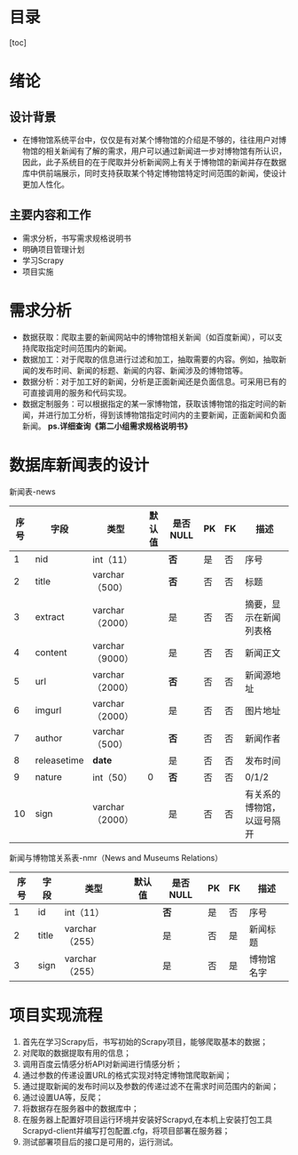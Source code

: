 # 目录
[toc]

# 绪论

## 设计背景
* 在博物馆系统平台中，仅仅是有对某个博物馆的介绍是不够的，往往用户对博物馆的相关新闻有了解的需求，用户可以通过新闻进一步对博物馆有所认识，因此，此子系统目的在于爬取并分析新闻网上有关于博物馆的新闻并存在数据库中供前端展示，同时支持获取某个特定博物馆特定时间范围的新闻，使设计更加人性化。
## 主要内容和工作
* 需求分析，书写需求规格说明书
* 明确项目管理计划
* 学习Scrapy
* 项目实施

# 需求分析
* 数据获取：爬取主要的新闻网站中的博物馆相关新闻（如百度新闻），可以支持爬取指定时间范围内的新闻。
* 数据加工：对于爬取的信息进行过滤和加工，抽取需要的内容。例如，抽取新闻的发布时间、新闻的标题、新闻的内容、新闻涉及的博物馆等。
* 数据分析：对于加工好的新闻，分析是正面新闻还是负面信息。可采用已有的可直接调用的服务和代码实现。
* 数据定制服务：可以根据指定的某一家博物馆，获取该博物馆的指定时间的新闻，并进行加工分析，得到该博物馆指定时间内的主要新闻，正面新闻和负面新闻。
**ps.详细查询《第二小组需求规格说明书》**

# 数据库新闻表的设计
新闻表-news

| 序号 | 字段        | 类型            | 默认值 | 是否NULL | PK   | FK   | 描述                       |
| ---- | ----------- | --------------- | ------ | -------- | ---- | ---- | -------------------------- |
| 1    | nid         | int（11）       |        | **否**   | 是   | 否   | 序号                       |
| 2    | title       | varchar（500）  |        | **否**   | 否   | 否   | 标题                       |
| 3    | extract     | varchar（2000） |        | 是       | 否   | 否   | 摘要，显示在新闻列表格     |
| 4    | content     | varchar（9000） |        | 是       | 否   | 否   | 新闻正文                   |
| 5    | url         | varchar（2000） |        | **否**   | 否   | 否   | 新闻源地址                 |
| 6    | imgurl      | varchar（2000） |        | 是       | 否   | 否   | 图片地址                   |
| 7    | author      | varchar（500）  |        | **否**   | 否   | 否   | 新闻作者                   |
| 8    | releasetime | **date**        |        | 是       | 否   | 否   | 发布时间                   |
| 9    | nature      | int（50）       | 0      | **否**   | 否   | 否   | 0/1/2                      |
| 10   | sign        | varchar（2000） |        | 是       | 否   | 否   | 有关系的博物馆，以逗号隔开 |



新闻与博物馆关系表-nmr（News and Museums Relations）

| 序号 | 字段  | 类型           | 默认值 | 是否NULL | PK   | FK   | 描述       |
| ---- | ----- | -------------- | ------ | -------- | ---- | ---- | ---------- |
| 1    | id    | int（11）      |        | **否**   | 是   | 否   | 序号       |
| 2    | title | varchar（255） |        | 是       | 否   | 是   | 新闻标题   |
| 3    | sign  | varchar（255） |        | 是       | 否   | 是   | 博物馆名字 |

# 项目实现流程
1. 首先在学习Scrapy后，书写初始的Scrapy项目，能够爬取基本的数据；
2. 对爬取的数据提取有用的信息；
3. 调用百度云情感分析API对新闻进行情感分析；
4. 通过参数的传递设置URL的格式实现对特定博物馆爬取新闻；
5. 通过提取新闻的发布时间以及参数的传递过滤不在需求时间范围内的新闻；
6. 通过设置UA等，反爬；
7. 将数据存在服务器中的数据库中；
8. 在服务器上配置好项目运行环境并安装好Scrapyd,在本机上安装打包工具Scrapyd-client并编写打包配置.cfg，将项目部署在服务器；
9. 测试部署项目后的接口是可用的，运行测试。
    